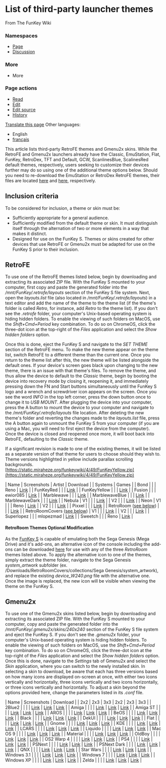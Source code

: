 # List of third-party launcher themes

From The FunKey Wiki

### Namespaces

* [Page](/wiki/List_of_third-party_launcher_themes "View the content page [c]")
* [Discussion](/w/index.php?title=Talk:List_of_third-party_launcher_themes&action=edit&redlink=1 "Discussion about the content page (page does not exist) [t]")

### More

* More

### Page actions

* [Read](/wiki/List_of_third-party_launcher_themes)
* [Edit](/w/index.php?title=List_of_third-party_launcher_themes&veaction=edit "Edit this page [v]")
* [Edit source](/w/index.php?title=List_of_third-party_launcher_themes&action=edit "Edit this page [e]")
* [History](/w/index.php?title=List_of_third-party_launcher_themes&action=history "Past revisions of this page [h]")

[Translate this page](/w/index.php?title=Special:Translate&group=page-List+of+third-party+launcher+themes&action=page&filter= "Special:Translate") Other languages:

* English
* [français](/wiki/List_of_third-party_launcher_themes/fr "Liste des thèmes de lanceur tiers (42% translated)")

This article lists third-party RetroFE themes and Gmenu2x skins. While the RetroFE and Gmenu2x launchers already have the Classic, EmuStation, Flat, FunKey, RetroDex, TFT and Default, GCW, ScanlinesBlue, ScalinesRed default themes, respectively, users seeking to customize their devices further may do so using one of the additional theme options below. Should you need to re-download the EmuStation or RetroDex RetroFE themes, their files are located [here](https://static.miraheze.org/funkeywiki/b/b8/EmuStation.zip) and [here](https://static.miraheze.org/funkeywiki/a/a1/RetroDex.zip), respectively.

## Inclusion criteria

To be considered for inclusion, a theme or skin must be:

* Sufficiently appropriate for a general audience.
* Sufficiently modified from the default theme or skin. It must distinguish itself through the alternation of two or more elements in a way that makes it distinct.
* Designed for use on the FunKey S. Themes or skins created for other devices that use RetroFE or Gmenu2x must be adapted for use on the FunKey S prior to their inclusion.

## RetroFE

To use one of the RetroFE themes listed below, begin by downloading and extracting its associated ZIP file. With the FunKey S mounted to your computer, first copy and paste the generated folder into the _/mnt/FunKey/.retrofe/layouts_ section of the FunKey S file system. Next, open the _layouts.list_ file (also located in _/mnt/FunKey/.retrofe/layouts_) in a text editor and add the name of the theme to the theme list (if the theme's folder is called _Retro_, for instance, add _Retro_ to the theme list). If you don't see the _.retrofe_ folder, your computer's Unix-based operating system is hiding hidden folders. To enable the viewing of such folders on MacOS, use the _Shift+Cmd+Period_ key combination. To do so on ChromeOS, click the three-dot icon at the top-right of the _Files_ application and select the _Show hidden folders_ option.

Once this is done, eject the FunKey S and navigate to the _SET THEME_ section of the RetroFE menu. To make the new theme appear on the theme list, switch RetroFE to a different theme than the current one. Once you return to the theme list after this, the new theme will be listed alongside the default ones. If your device's screen goes black upon changing to the new theme, there is an issue with that theme's files. To remove the theme, and thus allow the device to default to the _Classic_ theme, begin by booting the device into recovery mode by closing it, reopening it, and immediately pressing down the FN and Start buttons simultaneously until the FunKey S logo and a wrench and screwdriver icon appears on the screen. Once you see the word _INFO_ in the top left corner, press the down button once to change it to _USB MOUNT_. After plugging the device into your computer, press the A button to mount the device to your computer and navigate to the _/mnt/FunKey/.retrofe/layouts_ file location. After deleting the new theme's folder and reverting the changes made to the _layouts.list_ file, press the A button again to unmount the FunKey S from your computer (if you are using a Mac, you will need to first eject the device from the computer). Once the device is closed and reopened once more, it will boot back into RetroFE, defaulting to the _Classic_ theme.

If a significant revision is made to one of the existing themes, it will be listed as a separate version of that theme for users to choose should they wish to. Theme versions highlighted in yellow include parallax scrolling backgrounds.
[https://static.miraheze.org/funkeywiki/4/49/FunKeyYellow.zip](https://static.miraheze.org/funkeywiki/4/49/FunKeyYellow.zip)

| Name | Screenshots | Artist | Download |
| Systems | Games |
| Bond |  |  | Reno | [Link](https://static.miraheze.org/funkeywiki/0/0d/Bond.zip) |
| FunKeyRed |  |  | [Link](https://static.miraheze.org/funkeywiki/5/56/FunKeyRed.zip) |
| FunKeyYellow |  |  | [Link](https://static.miraheze.org/funkeywiki/4/49/FunKeyYellow.zip) |
| Fusion |  |  | ewior085 | [Link](https://static.miraheze.org/funkeywiki/4/40/Fusion-V1-2.zip) |
| Marblewave |  |  | [Link](https://static.miraheze.org/funkeywiki/3/31/Marblewave-V1-3.zip) |
| MarblewaveBlue |  |  | [Link](https://static.miraheze.org/funkeywiki/b/bb/MarblewaveBlue-V1-2.zip) |
| MarblewaveDark |  |  | [Link](https://static.miraheze.org/funkeywiki/5/5d/MarblewaveDark-V1-3.zip) |
| Nebula | V1 |  |  | [Link](https://static.miraheze.org/funkeywiki/b/b2/Nebula.zip) |
| V2 |  |  | [Link](https://static.miraheze.org/funkeywiki/1/19/Nebula-V2-3.zip) |
| Neon | V1 |  |  | Reno | [Link](https://static.miraheze.org/funkeywiki/9/92/Neon-V1-2.zip) |
| V2 |  |  | [Link](https://static.miraheze.org/funkeywiki/2/21/Neon-V2-2.zip) |
| Pixxel |  |  | [Link](https://static.miraheze.org/funkeywiki/4/46/Pixxel-V1-2.zip) |
| RetroRoom ([see below](#retroroom-theme-optional-modification)) |  |  | [Link](https://static.miraheze.org/funkeywiki/6/60/RetroRoom-V1-2.zip) |
| RetroRoomCovers ([see below](#retroroom-theme-optional-modification)) | V1 |  |  | [Link](https://static.miraheze.org/funkeywiki/8/89/RetroRoomCovers-V1-2.zip) |
| V2 |  |  | [Link](https://static.miraheze.org/funkeywiki/0/02/RetroRoomCovers-V2-2.zip) |
| Superlopez |  |  | mlopezmad | [Link](https://static.miraheze.org/funkeywiki/8/82/Superlopez.zip) |
| Sweetch |  |  | Reno | [Link](https://static.miraheze.org/funkeywiki/5/53/Sweetch-V1.zip) |

#### RetroRoom Themes Optional Modification

As the [FunKey S](/wiki/FunKey_S "FunKey S") is capable of emulating both the Sega Genesis (Mega Drive) and it's add-ons, an alternative icon of the console including the add-ons can be downloaded [here](/wiki/File:Device_W240.png "File:Device W240.png") for use with any of the three _RetroRoom_ themes listed above. To apply the alternative icon to one of the themes, simply extract the theme folder, navigate to the Sega Genesis _system_artwork_ subfolder (ex. /Downloads/RetroRoomCovers/collections/Sega Genesis/system_artwork), and replace the existing _device_W240.png_ file with the alternative one. Once the image is replaced, the new icon will be visible when viewing the theme on the FunKey S.

## Gmenu2x

To use one of the Gmenu2x skins listed below, begin by downloading and extracting its associated ZIP file. With the FunKey S mounted to your computer, copy and paste the generated folder into the _/mnt/FunKey/.gmenu2x/skins/240x240_ section of the FunKey S file system and eject the FunKey S. If you don't see the _.gmenu2x_ folder, your computer's Unix-based operating system is hiding hidden folders. To enable the viewing of such folders on MacOS, use the _Shift+Cmd+Period_ key combination. To do so on ChromeOS, click the three-dot icon at the top-right of the _Files_ application and select the _Show hidden folders_ option. Once this is done, navigate to the _Settings_ tab of Gmenu2x and select the _Skin_ application, where you can switch to the newly installed skin. In selecting a skin to download, be aware that each has three versions based on how many icons are displayed on-screen at once, with either two icons vertically and horizontally, three icons vertically and two icons horizontally, or three icons vertically and horizontally. To adjust a skin beyond the options provided here, change the parameters listed in its _.conf_ file.

| Name | Screenshots | Download |
| 2x2 | 2x3 | 3x3 | 2x2 | 2x3 | 3x3 |
| 2Blue2 |  |  |  | [Link](https://static.miraheze.org/funkeywiki/2/29/2Blue2_%28L%29.zip) | [Link](https://static.miraheze.org/funkeywiki/2/21/2Blue2_%28M%29.zip) | [Link](https://static.miraheze.org/funkeywiki/2/2f/2Blue2_%28S%29.zip) |
| Amiga |  |  |  | [Link](https://static.miraheze.org/funkeywiki/2/21/Amiga_%28L%29.zip) | [Link](https://static.miraheze.org/funkeywiki/3/36/Amiga_%28M%29.zip) | [Link](https://static.miraheze.org/funkeywiki/9/97/Amiga_%28S%29.zip) |
| Amiga ST |  |  |  | [Link](https://static.miraheze.org/funkeywiki/c/cd/Amiga_ST_%28L%29.zip) | [Link](https://static.miraheze.org/funkeywiki/6/69/Amiga_ST_%28M%29.zip) | [Link](https://static.miraheze.org/funkeywiki/5/5b/Amiga_ST_%28S%29.zip) |
| AROS |  |  |  | [Link](https://static.miraheze.org/funkeywiki/1/14/AROS_%28L%29.zip) | [Link](https://static.miraheze.org/funkeywiki/d/dc/AROS_%28M%29.zip) | [Link](https://static.miraheze.org/funkeywiki/e/e5/AROS_%28S%29.zip) |
| BeOS |  |  |  | [Link](https://static.miraheze.org/funkeywiki/1/1b/BeOS_%28L%29.zip) | [Link](https://static.miraheze.org/funkeywiki/2/20/BeOS_%28M%29.zip) | [Link](https://static.miraheze.org/funkeywiki/8/8b/BeOS_%28S%29.zip) |
| Black |  |  |  | [Link](https://static.miraheze.org/funkeywiki/2/20/Black_%28L%29.zip) | [Link](https://static.miraheze.org/funkeywiki/d/d2/Black_%28M%29.zip) | [Link](https://static.miraheze.org/funkeywiki/a/a4/Black_%28S%29.zip) |
| DekUI |  |  |  | [Link](https://static.miraheze.org/funkeywiki/4/42/DekUI_%28L%29.zip) | [Link](https://static.miraheze.org/funkeywiki/5/50/DekUI_%28M%29.zip) | [Link](https://static.miraheze.org/funkeywiki/a/ac/DekUI_%28S%29.zip) |
| Flat |  |  |  | [Link](https://static.miraheze.org/funkeywiki/f/f7/Flat_%28L%29.zip) | [Link](https://static.miraheze.org/funkeywiki/f/fa/Flat_%28M%29.zip) | [Link](https://static.miraheze.org/funkeywiki/3/38/Flat_%28S%29.zip) |
| Gnome |  |  |  | [Link](https://static.miraheze.org/funkeywiki/2/29/Gnome_%28L%29.zip) | [Link](https://static.miraheze.org/funkeywiki/1/1f/Gnome_%28M%29.zip) | [Link](https://static.miraheze.org/funkeywiki/d/df/Gnome_%28S%29.zip) |
| KDE |  |  |  | [Link](https://static.miraheze.org/funkeywiki/b/bf/KDE_%28L%29.zip) | [Link](https://static.miraheze.org/funkeywiki/f/fc/KDE_%28M%29.zip) | [Link](https://static.miraheze.org/funkeywiki/6/6b/KDE_%28S%29.zip) |
| LCARS |  |  |  | [Link](https://static.miraheze.org/funkeywiki/8/84/LCARS_%28L%29.zip) | [Link](https://static.miraheze.org/funkeywiki/a/a6/LCARS_%28M%29.zip) | [Link](https://static.miraheze.org/funkeywiki/3/32/LCARS_%28S%29.zip) |
| Liquido |  |  |  | [Link](https://static.miraheze.org/funkeywiki/6/64/Liquido_%28L%29.zip) | [Link](https://static.miraheze.org/funkeywiki/b/b3/Liquido_%28M%29.zip) | [Link](https://static.miraheze.org/funkeywiki/2/29/Liquido_%28S%29.zip) |
| Mac OS 9 |  |  |  | [Link](https://static.miraheze.org/funkeywiki/d/da/Mac_OS_9_%28L%29.zip) | [Link](https://static.miraheze.org/funkeywiki/1/18/Mac_OS_9_%28M%29.zip) | [Link](https://static.miraheze.org/funkeywiki/d/de/Mac_OS_9_%28S%29.zip) |
| Material |  |  |  | [Link](https://static.miraheze.org/funkeywiki/2/2b/Material_%28L%29.zip) | [Link](https://static.miraheze.org/funkeywiki/9/98/Material_%28M%29.zip) | [Link](https://static.miraheze.org/funkeywiki/0/0f/Material_%28S%29.zip) |
| OldBoy |  |  |  | [Link](https://static.miraheze.org/funkeywiki/c/c6/OldBoy_%28L%29.zip) | [Link](https://static.miraheze.org/funkeywiki/a/ac/OldBoy_%28M%29.zip) | [Link](https://static.miraheze.org/funkeywiki/1/14/OldBoy_%28S%29.zip) |
| OS2 Warp 4 |  |  |  | [Link](https://static.miraheze.org/funkeywiki/9/98/OS2_Warp_4_%28L%29.zip) | [Link](https://static.miraheze.org/funkeywiki/a/a6/OS2_Warp_4_%28M%29.zip) | [Link](https://static.miraheze.org/funkeywiki/f/fc/OS2_Warp_4_%28S%29.zip) |
| PS4 |  |  |  | [Link](https://static.miraheze.org/funkeywiki/1/1a/PS4_%28L%29.zip) | [Link](https://static.miraheze.org/funkeywiki/9/9c/PS4_%28M%29.zip) | [Link](https://static.miraheze.org/funkeywiki/a/ac/PS4_%28S%29.zip) |
| PSNext |  |  |  | [Link](https://static.miraheze.org/funkeywiki/8/89/PSNext_%28L%29.zip) | [Link](https://static.miraheze.org/funkeywiki/1/14/PSNext_%28M%29.zip) | [Link](https://static.miraheze.org/funkeywiki/4/44/PSNext_%28S%29.zip) |
| PSNext Dark |  |  |  | [Link](https://static.miraheze.org/funkeywiki/5/52/PSNext_Dark_%28L%29.zip) | [Link](https://static.miraheze.org/funkeywiki/a/ad/PSNext_Dark_%28M%29.zip) | [Link](https://static.miraheze.org/funkeywiki/f/f2/PSNext_Dark_%28S%29.zip) |
| QNX |  |  |  | [Link](https://static.miraheze.org/funkeywiki/7/7b/QNX_%28L%29.zip) | [Link](https://static.miraheze.org/funkeywiki/b/b0/QNX_%28M%29.zip) | [Link](https://static.miraheze.org/funkeywiki/e/ea/QNX_%28S%29.zip) |
| Star Wars |  |  |  | [Link](https://static.miraheze.org/funkeywiki/1/10/Star_Wars_%28L%29.zip) | [Link](https://static.miraheze.org/funkeywiki/8/83/Star_Wars_%28M%29.zip) | [Link](https://static.miraheze.org/funkeywiki/d/d5/Star_Wars_%28S%29.zip) |
| Windows 3.1 |  |  |  | [Link](https://static.miraheze.org/funkeywiki/1/17/Windows_3.1_%28L%29.zip) | [Link](https://static.miraheze.org/funkeywiki/7/7b/Windows_3.1_%28M%29.zip) | [Link](https://static.miraheze.org/funkeywiki/1/12/Windows_3.1_%28S%29.zip) |
| Windows 7 |  |  |  | [Link](https://static.miraheze.org/funkeywiki/6/65/Windows_7_%28L%29.zip) | [Link](https://static.miraheze.org/funkeywiki/d/d9/Windows_7_%28M%29.zip) | [Link](https://static.miraheze.org/funkeywiki/7/74/Windows_7_%28S%29.zip) |
| Windows XP |  |  |  | [Link](https://static.miraheze.org/funkeywiki/d/df/Windows_XP_%28L%29.zip) | [Link](https://static.miraheze.org/funkeywiki/a/a1/Windows_XP_%28M%29.zip) | [Link](https://static.miraheze.org/funkeywiki/b/bc/Windows_XP_%28S%29.zip) |
| Zelda |  |  |  | [Link](https://static.miraheze.org/funkeywiki/5/56/Zelda_%28L%29.zip) | [Link](https://static.miraheze.org/funkeywiki/9/9f/Zelda_%28M%29.zip) | [Link](https://static.miraheze.org/funkeywiki/9/9e/Zelda_%28S%29.zip) |

